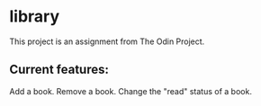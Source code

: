 # library

This project is an assignment from The Odin Project.

## Current features:
Add a book.
Remove a book.
Change the "read" status of a book.
